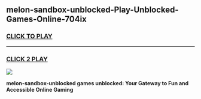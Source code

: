 
## melon-sandbox-unblocked-Play-Unblocked-Games-Online-704ix
<h3>
<a href="https://premium76.site?title=melon-sandbox-unblocked&ref=25A">CLICK TO PLAY</a></h3>
<hr>

<h3>
<a href="https://premium76.site?title=melon-sandbox-unblocked&ref=25A">CLICK 2 PLAY</a>
  
</h3>

<a href="https://premium76.site?title=melon-sandbox-unblocked&ref=25A"><img src="https://clearcache.store/games.png"></a>


**melon-sandbox-unblocked games unblocked: Your Gateway to Fun and Accessible Online Gaming**
